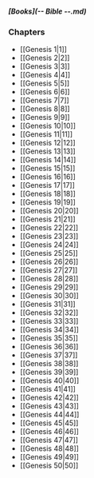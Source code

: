 ##### *[Books](-- Bible --.md)*

### Chapters
- [[Genesis 1|1]]
- [[Genesis 2|2]]
- [[Genesis 3|3]]
- [[Genesis 4|4]]
- [[Genesis 5|5]]
- [[Genesis 6|6]]
- [[Genesis 7|7]]
- [[Genesis 8|8]]
- [[Genesis 9|9]]
- [[Genesis 10|10]]
- [[Genesis 11|11]]
- [[Genesis 12|12]]
- [[Genesis 13|13]]
- [[Genesis 14|14]]
- [[Genesis 15|15]]
- [[Genesis 16|16]]
- [[Genesis 17|17]]
- [[Genesis 18|18]]
- [[Genesis 19|19]]
- [[Genesis 20|20]]
- [[Genesis 21|21]]
- [[Genesis 22|22]]
- [[Genesis 23|23]]
- [[Genesis 24|24]]
- [[Genesis 25|25]]
- [[Genesis 26|26]]
- [[Genesis 27|27]]
- [[Genesis 28|28]]
- [[Genesis 29|29]]
- [[Genesis 30|30]]
- [[Genesis 31|31]]
- [[Genesis 32|32]]
- [[Genesis 33|33]]
- [[Genesis 34|34]]
- [[Genesis 35|35]]
- [[Genesis 36|36]]
- [[Genesis 37|37]]
- [[Genesis 38|38]]
- [[Genesis 39|39]]
- [[Genesis 40|40]]
- [[Genesis 41|41]]
- [[Genesis 42|42]]
- [[Genesis 43|43]]
- [[Genesis 44|44]]
- [[Genesis 45|45]]
- [[Genesis 46|46]]
- [[Genesis 47|47]]
- [[Genesis 48|48]]
- [[Genesis 49|49]]
- [[Genesis 50|50]]

